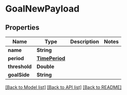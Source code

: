 # GoalNewPayload

## Properties
Name | Type | Description | Notes
------------ | ------------- | ------------- | -------------
**name** | **String** |  | 
**period** | [**TimePeriod**](TimePeriod.md) |  | 
**threshold** | **Double** |  | 
**goalSide** | **String** |  | 

[[Back to Model list]](../README.md#documentation-for-models) [[Back to API list]](../README.md#documentation-for-api-endpoints) [[Back to README]](../README.md)


